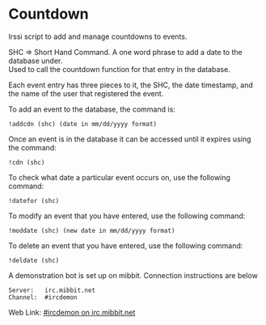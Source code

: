 # Countdown
Irssi script to add and manage countdowns to events.

SHC => Short Hand Command.  A one word phrase to add a date to the database under.  
Used to call the countdown function for that entry in the database.

Each event entry has three pieces to it, the SHC, the date timestamp, and the name of 
the user that registered the event.

To add an event to the database, the command is:
  
	!addcdn (shc) (date in mm/dd/yyyy format)

Once an event is in the database it can be accessed until it expires using the command:
 
	!cdn (shc)

To check what date a particular event occurs on, use the following command:

	!datefor (shc)

To modify an event that you have entered, use the following command:
	
	!moddate (shc) (new date in mm/dd/yyyy format)

To delete an event that you have entered, use the following command:

	!deldate (shc)

A demonstration bot is set up on mibbit. Connection instructions are below

	Server:	  irc.mibbit.net
	Channel:  #ircdemon
	
Web Link: [#ircdemon on irc.mibbit.net](https://kiwiirc.com/client/irc.mibbit.net/?nick=&theme=basic#ircdemon)

